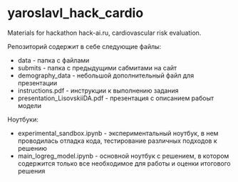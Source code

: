 # yaroslavl_hack_cardio
Materials for hackathon hack-ai.ru, cardiovascular risk evaluation.

Репозиторий содержит в себе следующие файлы:
- data - папка с файлами
- submits - папка с предыдущими сабмитами на сайт
- demography_data - небольшой дополнительный файл для презентации
- instructions.pdf - инструкции к выполнению задания
- presentation_LisovskiiDA.pdf - презентация с описанием рабоыт модели


Ноутбуки:
- experimental_sandbox.ipynb - экспериментальный ноутбук, в нем проводилась отладка кода, тестирование различных подходов к решению
- main_logreg_model.ipynb - основной ноутбук с решением, в котором содержится только все необходимое для работы и оценки итогового решения


